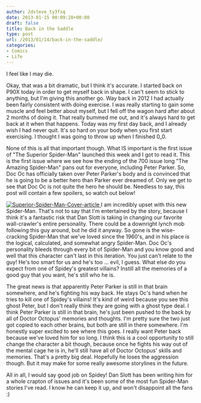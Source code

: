 ```yaml
---
author: 2dsteve_ty3fxq
date: 2013-01-15 00:09:28+00:00
draft: false
title: Back in the Saddle
type: post
url: /2013/01/14/back-in-the-saddle/
categories:
- Comics
- Life
---
```


I feel like I may die.

Okay, that was a bit dramatic, but I think it's accurate. I started back on P90X today in order to get myself back in shape. I can't seem to stick to anything, but I'm giving this another go. Way back in 2012 I had actually been fairly consistent with doing exercise. I was really starting to gain some muscle and feel better about myself, but I fell off the wagon hard after about 2 months of doing it. That really bummed me out, and it's always hard to get back at it when that happens. Today was my first day back, and I already wish I had never quit. It's so hard on your body when you first start exercising. I thought I was going to throw up when I finished 0_0. <!-- more -->

None of this is all that important though. What IS important is the first issue of "The Superior Spider-Man" launched this week and I got to read it. This is the first issue where we see how the ending of the 700 issue long "The Amazing Spider-Man" pans out for everyone, including Peter Parker. So, Doc Oc has officially taken over Peter Parker's body and is convinced that he is going to be a better hero than Parker ever dreamed of. Only we get to see that Doc Oc is not quite the hero he should be. Needless to say, this post will contain a few spoilers, so watch out below!

[![Superior-Spider-Man-Cover-article](http://www.bitsandbinary.com/wp-content/uploads/2013/01/Superior-Spider-Man-Cover-article-150x150.png)
](http://www.bitsandbinary.com/?attachment_id=780)I am incredibly upset with this new Spider-Man. That's not to say that I'm entertained by the story, because I think it's a fantastic risk that Dan Slott is taking in changing our favorite wall-crawler's entire personality. There could be a downright lynch mob following this guy around, but he did it anyway. So gone is the wise-cracking Spider-Man that we've loved since the 1960's, and in his place is the logical, calculated, and somewhat angry Spider-Man. Doc Oc's personality bleeds through every bit of Spider-Man and you know good and well that this character can't last in this iteration. You just can't relate to the guy! He's too smart for us and he's too ... evil, I guess. What else do you expect from one of Spidey's greatest villains? Instill all the memories of a good guy that you want, he's still who he is.

The great news is that apparently Peter Parker is still in that brain somewhere, and he's fighting his way back. He stays Oc's hand when he tries to kill one of Spidey's villains! It's kind of weird because you see this ghost Peter, but I don't really think they are going with a ghost type deal. I think Peter Parker is still in that brain, he's just been pushed to the back by all of Doctor Octopus' memories and thoughts. I'm pretty sure the two just got copied to each other brains, but both are still in there somewhere. I'm honestly super excited to see where this goes. I really want Peter back because we've loved him for so long. I think this is a cool opportunity to still change the character a bit though, because once he fights his way out of the mental cage he is in, he'll still have all of Doctor Octopus' skills and memories. That's a pretty big deal. Hopefully he loses the aggression though. But it may make for some really awesome storylines in the future.

All in all, I would say good job on Spidey! Dan Slott has been writing him for a whole crapton of issues and it's been some of the most fun Spider-Man stories I've read. I know he can keep it up, and won't disappoint all the fans :)
